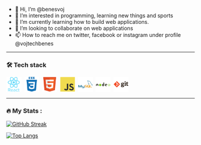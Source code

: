 - 👋 Hi, I’m @benesvoj
- 👀 I’m interested in programming, learning new things and sports
- 🌱 I’m currently learning how to build web applications.
- 💞️ I’m looking to collaborate on web applications
- 📫 How to reach me on twitter, facebook or instagram under profile @vojtechbenes
---
### :hammer_and_wrench: **Tech stack**
<div>
  <img src="https://github.com/devicons/devicon/blob/master/icons/react/react-original-wordmark.svg" title="React" alt="React" width="40" height="40"/>&nbsp;
  <img src="https://github.com/devicons/devicon/blob/master/icons/css3/css3-plain-wordmark.svg"  title="CSS3" alt="CSS" width="40" height="40"/>&nbsp;
  <img src="https://github.com/devicons/devicon/blob/master/icons/html5/html5-original.svg" title="HTML5" alt="HTML" width="40" height="40"/>&nbsp;
  <img src="https://github.com/devicons/devicon/blob/master/icons/javascript/javascript-original.svg" title="JavaScript" alt="JavaScript" width="40" height="40"/>&nbsp;
  <img src="https://github.com/devicons/devicon/blob/master/icons/mysql/mysql-original-wordmark.svg" title="MySQL"  alt="MySQL" width="40" height="40"/>&nbsp;
  <img src="https://github.com/devicons/devicon/blob/master/icons/nodejs/nodejs-original-wordmark.svg" title="NodeJS" alt="NodeJS" width="40" height="40"/>&nbsp;
  <img src="https://github.com/devicons/devicon/blob/master/icons/git/git-original-wordmark.svg" title="Git" **alt="Git" width="40" height="40"/>
</div>

---

### :fire: **My Stats :**
[![GitHub Streak](http://github-readme-streak-stats.herokuapp.com?user=benesvoj&theme=default)](https://git.io/streak-stats)

[![Top Langs](https://github-readme-stats.vercel.app/api/top-langs/?username=benesvoj&layout=compact&theme=default)](https://github.com/anuraghazra/github-readme-stats)


<!---
benesvoj/benesvoj is a ✨ special ✨ repository because its `README.md` (this file) appears on your GitHub profile.
You can click the Preview link to take a look at your changes.
--->
